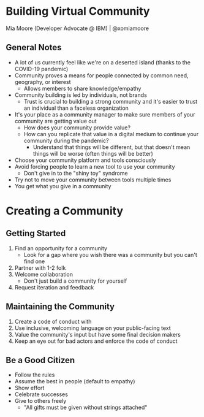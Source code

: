 # Building Virtual Community

Mia Moore (Developer Advocate @ IBM) | @xomiamoore

## General Notes

- A lot of us currently feel like we're on a deserted island (thanks to the COVID-19 pandemic)
- Community proves a means for people connected by common need, geography, or interest
	- Allows members to share knowledge/empathy
- Community building is led by individuals, not brands
	- Trust is crucial to building a strong community and it's easier to trust an individual than a faceless organization
- It's your place as a community manager to make sure members of your community are getting value out
	- How does your community provide value?
	- How can you replicate that value in a digital medium to continue your community during the pandemic?
		- Understand that things will be different, but that doesn't mean things will be worse (often things will be better)
- Choose your community platform and tools consciously
- Avoid forcing people to learn a new tool to use your community
	- Don't give in to the "shiny toy" syndrome
- Try not to move your community between tools multiple times
- You get what you give in a community

# Creating a Community

## Getting Started

1. Find an opportunity for a community
	- Look for a gap where you wish there was a community but you can't find one
1. Partner with 1-2 folk
1. Welcome collaboration
	- Don't just build a community for yourself
1. Request iteration and feedback

## Maintaining the Community

1. Create a code of conduct with
1. Use inclusive, welcoming language on your public-facing text
1. Value the community's input but have some final decision makers
1. Keep an eye out for bad actors and enforce the code of conduct

## Be a Good Citizen

- Follow the rules
- Assume the best in people (default to empathy)
- Show effort
- Celebrate successes
- Give to others freely
	- "All gifts must be given without strings attached"
